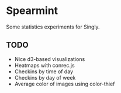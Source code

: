 Spearmint
=========

Some statistics experiments for Singly.

TODO
----

- Nice d3-based visualizations
- Heatmaps with conrec.js
- Checkins by time of day
- Checkins by day of week
- Average color of images using color-thief
